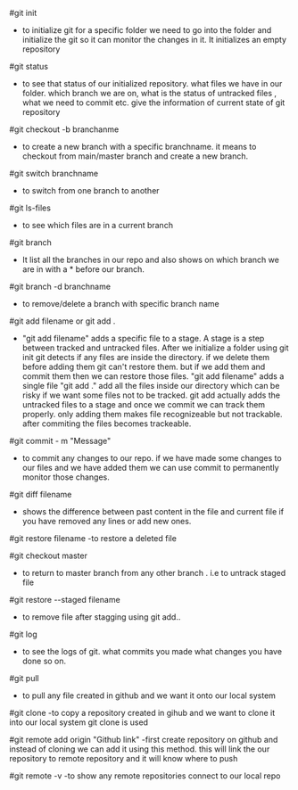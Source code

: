 #git init    
- to initialize git for a specific folder  we need to go into the folder and initialize the git so it can monitor the changes in it. It initializes an empty repository

#git status
- to see that status of our initialized repository. what files we have in our folder. which branch we are on, what is the status of untracked files , what we need to commit etc. give the information of current state of git repository


#git checkout -b branchanme
- to create a new branch with a specific branchname. it means to checkout from main/master branch and create a new branch.

#git switch branchname 
- to switch from one branch to another

#git ls-files
- to see which files are in a current branch 

#git branch 
- It list all the branches in our repo and also shows on which branch we are in with a * before our branch.

#git branch -d branchname 
- to remove/delete a branch with specific branch name

#git add filename or git add .
- "git add filename" adds a specific file to a stage. A stage is a step between tracked and untracked files. After we initialize a folder using git init git detects if any files are inside the directory. if we delete them before adding them git can't restore them. but if we add them and commit them then we can restore those files. "git add filename" adds a single file 
"git add ." add all the files inside our directory which can be risky if we want some files not to be tracked.
git add actually adds the untracked files to a stage and once we commit we can track them properly. only adding them makes file recognizeable but not trackable. after commiting the files becomes trackeable.

#git commit - m "Message"
- to commit any changes to our repo. if we have  made some changes to our files and we have added them we can use commit to permanently monitor those changes.

#git diff filename 
- shows the difference between past content in the file and current file if you have removed any lines or add new ones.

#git restore filename
-to restore a deleted file 

#git checkout master
- to return to master branch from any other branch . i.e to untrack staged file

#git restore --staged filename
- to remove file after stagging using git add..

#git log
- to see the logs of git. what commits you made what changes you have done so on.

#git pull
- to pull any file created in github and we want it onto our local system

#git clone 
-to copy a repository created in gihub and we want to clone it into our local system git clone is used

#git remote add origin "Github link"
-first create repository on github and instead of cloning we can add it using this method. this will link the our repository to remote repository and it will know where to push

#git remote -v
-to show any remote repositories connect to our local repo